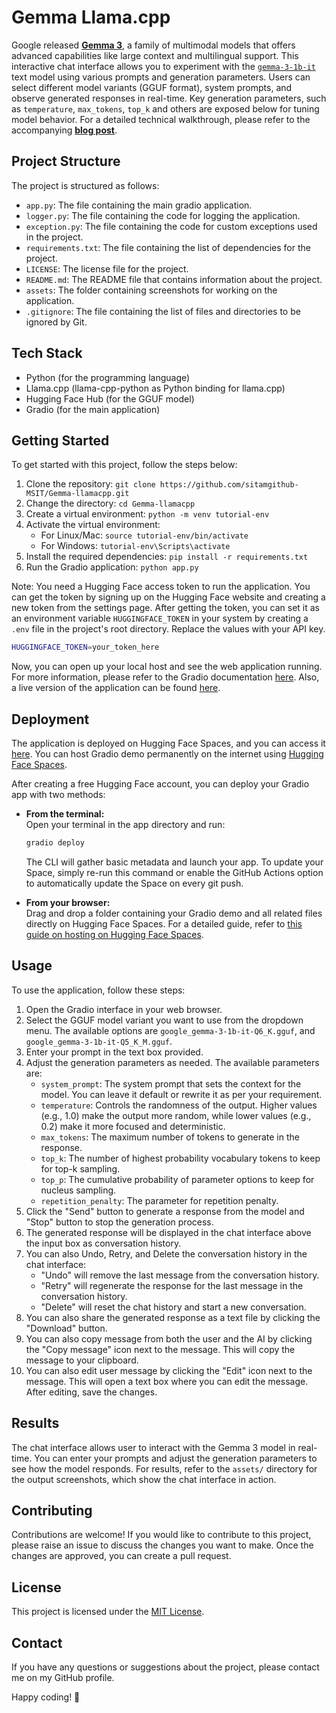 # Gemma Llama.cpp

Google released **[Gemma 3](https://blog.google/technology/developers/gemma-3/)**, a family of multimodal models that offers advanced capabilities like large context and multilingual support. This interactive chat interface allows you to experiment with the [`gemma-3-1b-it`](https://huggingface.co/google/gemma-3-1b-it) text model using various prompts and generation parameters. Users can select different model variants (GGUF format), system prompts, and observe generated responses in real-time. Key generation parameters, such as ⁣`temperature`, `max_tokens`, `top_k` and others are exposed below for tuning model behavior. For a detailed technical walkthrough, please refer to the accompanying **[blog post](https://sitammeur.medium.com/build-your-own-gemma-3-chatbot-with-gradio-and-llama-cpp-46457b22a28e)**.

## Project Structure

The project is structured as follows:

- `app.py`: The file containing the main gradio application.
- `logger.py`: The file containing the code for logging the application.
- `exception.py`: The file containing the code for custom exceptions used in the project.
- `requirements.txt`: The file containing the list of dependencies for the project.
- `LICENSE`: The license file for the project.
- `README.md`: The README file that contains information about the project.
- `assets`: The folder containing screenshots for working on the application.
- `.gitignore`: The file containing the list of files and directories to be ignored by Git.

## Tech Stack

- Python (for the programming language)
- Llama.cpp (llama-cpp-python as Python binding for llama.cpp)
- Hugging Face Hub (for the GGUF model)
- Gradio (for the main application)

## Getting Started

To get started with this project, follow the steps below:

1. Clone the repository: `git clone https://github.com/sitamgithub-MSIT/Gemma-llamacpp.git`
2. Change the directory: `cd Gemma-llamacpp`
3. Create a virtual environment: `python -m venv tutorial-env`
4. Activate the virtual environment:
   - For Linux/Mac: `source tutorial-env/bin/activate`
   - For Windows: `tutorial-env\Scripts\activate`
5. Install the required dependencies: `pip install -r requirements.txt`
6. Run the Gradio application: `python app.py`

Note: You need a Hugging Face access token to run the application. You can get the token by signing up on the Hugging Face website and creating a new token from the settings page. After getting the token, you can set it as an environment variable `HUGGINGFACE_TOKEN` in your system by creating a `.env` file in the project's root directory. Replace the values with your API key.

```bash
HUGGINGFACE_TOKEN=your_token_here
```

Now, you can open up your local host and see the web application running. For more information, please refer to the Gradio documentation [here](https://www.gradio.app/docs/interface). Also, a live version of the application can be found [here](https://huggingface.co/spaces/sitammeur/Gemma-llamacpp).

## Deployment

The application is deployed on Hugging Face Spaces, and you can access it [here](https://huggingface.co/spaces/sitammeur/Gemma-llamacpp). You can host Gradio demo permanently on the internet using [Hugging Face Spaces](https://huggingface.co/spaces).

After creating a free Hugging Face account, you can deploy your Gradio app with two methods:

- **From the terminal:**  
  Open your terminal in the app directory and run:

  ```bash
  gradio deploy
  ```

  The CLI will gather basic metadata and launch your app. To update your Space, simply re-run this command or enable the GitHub Actions option to automatically update the Space on every git push.

- **From your browser:**  
  Drag and drop a folder containing your Gradio demo and all related files directly on Hugging Face Spaces. For a detailed guide, refer to [this guide on hosting on Hugging Face Spaces](https://huggingface.co/blog/gradio-spaces).

## Usage

To use the application, follow these steps:

1. Open the Gradio interface in your web browser.
2. Select the GGUF model variant you want to use from the dropdown menu. The available options are `google_gemma-3-1b-it-Q6_K.gguf`, and `google_gemma-3-1b-it-Q5_K_M.gguf`.
3. Enter your prompt in the text box provided.
4. Adjust the generation parameters as needed. The available parameters are:
   - `system_prompt`: The system prompt that sets the context for the model. You can leave it default or rewrite it as per your requirement.
   - `temperature`: Controls the randomness of the output. Higher values (e.g., 1.0) make the output more random, while lower values (e.g., 0.2) make it more focused and deterministic.
   - `max_tokens`: The maximum number of tokens to generate in the response.
   - `top_k`: The number of highest probability vocabulary tokens to keep for top-k sampling.
   - `top_p`: The cumulative probability of parameter options to keep for nucleus sampling.
   - `repetition_penalty`: The parameter for repetition penalty.
5. Click the "Send" button to generate a response from the model and "Stop" button to stop the generation process.
6. The generated response will be displayed in the chat interface above the input box as conversation history.
7. You can also Undo, Retry, and Delete the conversation history in the chat interface:
   - "Undo" will remove the last message from the conversation history.
   - "Retry" will regenerate the response for the last message in the conversation history.
   - "Delete" will reset the chat history and start a new conversation.
8. You can also share the generated response as a text file by clicking the "Download" button.
9. You can also copy message from both the user and the AI by clicking the "Copy message" icon next to the message. This will copy the message to your clipboard.
10. You can also edit user message by clicking the "Edit" icon next to the message. This will open a text box where you can edit the message. After editing, save the changes.

## Results

The chat interface allows user to interact with the Gemma 3 model in real-time. You can enter your prompts and adjust the generation parameters to see how the model responds. For results, refer to the `assets/` directory for the output screenshots, which show the chat interface in action.

## Contributing

Contributions are welcome! If you would like to contribute to this project, please raise an issue to discuss the changes you want to make. Once the changes are approved, you can create a pull request.

## License

This project is licensed under the [MIT License](LICENSE).

## Contact

If you have any questions or suggestions about the project, please contact me on my GitHub profile.

Happy coding! 🚀
